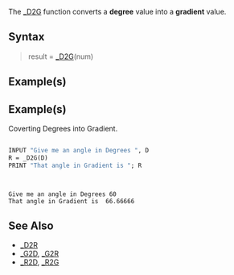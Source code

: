 The [_D2G](_D2G) function converts a **degree** value into a **gradient** value. 


## Syntax

>  result = [_D2G](_D2G)(num)


## Example(s)

## Example(s)
 Coverting Degrees into Gradient.

```vb

INPUT "Give me an angle in Degrees ", D
R = _D2G(D)
PRINT "That angle in Gradient is "; R

```

```text


Give me an angle in Degrees 60
That angle in Gradient is  66.66666

```



## See Also

* [_D2R](_D2R)
* [_G2D](_G2D), [_G2R](_G2R)
* [_R2D](_R2D), [_R2G](_R2G)





